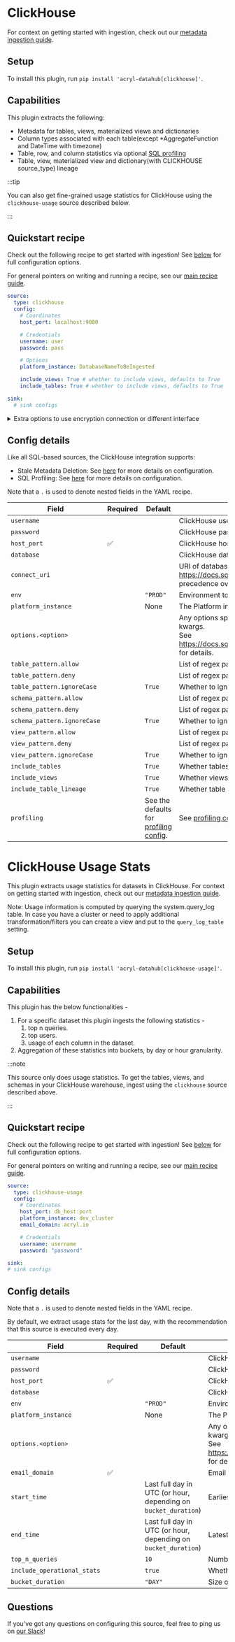 # ClickHouse

For context on getting started with ingestion, check out our [metadata ingestion guide](../README.md).

## Setup

To install this plugin, run `pip install 'acryl-datahub[clickhouse]'`.

## Capabilities

This plugin extracts the following:

- Metadata for tables, views, materialized views and dictionaries
- Column types associated with each table(except *AggregateFunction and DateTime with timezone)
- Table, row, and column statistics via optional [SQL profiling](./sql_profiles.md)
- Table, view, materialized view and dictionary(with CLICKHOUSE source_type) lineage

:::tip

You can also get fine-grained usage statistics for ClickHouse using the `clickhouse-usage` source described below.

:::

## Quickstart recipe

Check out the following recipe to get started with ingestion! See [below](#config-details) for full configuration options.

For general pointers on writing and running a recipe, see our [main recipe guide](../README.md#recipes).

```yml
source:
  type: clickhouse
  config:
    # Coordinates
    host_port: localhost:9000

    # Credentials
    username: user
    password: pass

    # Options
    platform_instance: DatabaseNameToBeIngested

    include_views: True # whether to include views, defaults to True
    include_tables: True # whether to include views, defaults to True

sink:
  # sink configs
```

<details>
  <summary>Extra options to use encryption connection or different interface</summary>

For the HTTP interface:
```yml
source:
  type: clickhouse
  config:
    host_port: localhost:8443
    protocol: https

```

For the Native interface:
```yml
source:
  type: clickhouse
  config:
    host_port: localhost:9440
    scheme: clickhouse+native
    secure: True
```

</details>

## Config details

Like all SQL-based sources, the ClickHouse integration supports:
- Stale Metadata Deletion: See [here](./stateful_ingestion.md) for more details on configuration.
- SQL Profiling: See [here](./sql_profiles.md) for more details on configuration.

Note that a `.` is used to denote nested fields in the YAML recipe.

| Field                       | Required | Default                                                                    | Description                                                                                                                                                                             |
|-----------------------------|----------|----------------------------------------------------------------------------|-----------------------------------------------------------------------------------------------------------------------------------------------------------------------------------------|
| `username`                  |          |                                                                            | ClickHouse username.                                                                                                                                                                    |
| `password`                  |          |                                                                            | ClickHouse password.                                                                                                                                                                    |
| `host_port`                 | ✅        |                                                                            | ClickHouse host URL.                                                                                                                                                                    |
| `database`                  |          |                                                                            | ClickHouse database to connect.                                                                                                                                                         |
| `connect_uri`                  |          |          | URI of database to connect to. See https://docs.sqlalchemy.org/en/14/core/engines.html#database-urls. Takes precedence over other connection parameters.
| `env`                       |          | `"PROD"`                                                                   | Environment to use in namespace when constructing URNs.                                                                                                                                 |
| `platform_instance`         |          | None                                                                       | The Platform instance to use while constructing URNs.                                                                                                                                   |
| `options.<option>`          |          |                                                                            | Any options specified here will be passed to SQLAlchemy's `create_engine` as kwargs.<br />See https://docs.sqlalchemy.org/en/14/core/engines.html#sqlalchemy.create_engine for details. |
| `table_pattern.allow`       |          |                                                                            | List of regex patterns for tables to include in ingestion.                                                                                                                              |
| `table_pattern.deny`        |          |                                                                            | List of regex patterns for tables to exclude from ingestion.                                                                                                                            |
| `table_pattern.ignoreCase`  |          | `True`                                                                     | Whether to ignore case sensitivity during pattern matching.                                                                                                                             |
| `schema_pattern.allow`      |          |                                                                            | List of regex patterns for schemas to include in ingestion.                                                                                                                             |
| `schema_pattern.deny`       |          |                                                                            | List of regex patterns for schemas to exclude from ingestion.                                                                                                                           |
| `schema_pattern.ignoreCase` |          | `True`                                                                     | Whether to ignore case sensitivity during pattern matching.                                                                                                                             |
| `view_pattern.allow`        |          |                                                                            | List of regex patterns for views to include in ingestion.                                                                                                                               |
| `view_pattern.deny`         |          |                                                                            | List of regex patterns for views to exclude from ingestion.                                                                                                                             |
| `view_pattern.ignoreCase`   |          | `True`                                                                     | Whether to ignore case sensitivity during pattern matching.                                                                                                                             |
| `include_tables`            |          | `True`                                                                     | Whether tables should be ingested.                                                                                                                                                      |
| `include_views`             |          | `True`                                                                     | Whether views should be ingested.                                                                                                                                                       |
| `include_table_lineage`     |          | `True`                                                                     | Whether table lineage should be ingested.                                                                                                                                               |
| `profiling`                 |          | See the defaults for [profiling config](./sql_profiles.md#Config-details). | See [profiling config](./sql_profiles.md#Config-details).                                                                                                                               |


# ClickHouse Usage Stats

This plugin extracts usage statistics for datasets in ClickHouse. For context on getting started with ingestion, check out our [metadata ingestion guide](../README.md).

Note: Usage information is computed by querying the system.query_log table. In case you have a cluster or need to apply additional transformation/filters you can create a view and put to the `query_log_table` setting.

## Setup
To install this plugin, run `pip install 'acryl-datahub[clickhouse-usage]'`.

## Capabilities
This plugin has the below functionalities -
1. For a specific dataset this plugin ingests the following statistics -
   1. top n queries.
   2. top users.
   3. usage of each column in the dataset.
2. Aggregation of these statistics into buckets, by day or hour granularity.

:::note

This source only does usage statistics. To get the tables, views, and schemas in your ClickHouse warehouse, ingest using the `clickhouse` source described above.

:::

## Quickstart recipe

Check out the following recipe to get started with ingestion! See [below](#config-details) for full configuration options.

For general pointers on writing and running a recipe, see our [main recipe guide](../README.md#recipes).

```yml
source:
  type: clickhouse-usage
  config:
    # Coordinates
    host_port: db_host:port
    platform_instance: dev_cluster
    email_domain: acryl.io

    # Credentials
    username: username
    password: "password"

sink:
# sink configs
```

## Config details
Note that a `.` is used to denote nested fields in the YAML recipe.

By default, we extract usage stats for the last day, with the recommendation that this source is executed every day.

| Field                       | Required | Default                                                        | Description                                                                                                                                                                             |
|-----------------------------|----------|----------------------------------------------------------------|-----------------------------------------------------------------------------------------------------------------------------------------------------------------------------------------|
| `username`                  |          |                                                                | ClickHouse username.                                                                                                                                                                    |
| `password`                  |          |                                                                | ClickHouse password.                                                                                                                                                                    |
| `host_port`                 | ✅        |                                                                | ClickHouse host URL.                                                                                                                                                                    |
| `database`                  |          |                                                                | ClickHouse database to connect.                                                                                                                                                         |
| `env`                       |          | `"PROD"`                                                       | Environment to use in namespace when constructing URNs.                                                                                                                                 |
| `platform_instance`         |          | None                                                           | The Platform instance to use while constructing URNs.                                                                                                                                   |
| `options.<option>`          |          |                                                                | Any options specified here will be passed to SQLAlchemy's `create_engine` as kwargs.<br />See https://docs.sqlalchemy.org/en/14/core/engines.html#sqlalchemy.create_engine for details. |
| `email_domain`              | ✅        |                                                                | Email domain of your organisation so users can be displayed on UI appropriately.                                                                                                        |
| `start_time`                |          | Last full day in UTC (or hour, depending on `bucket_duration`) | Earliest date of usage to consider.                                                                                                                                                     |   
| `end_time`                  |          | Last full day in UTC (or hour, depending on `bucket_duration`) | Latest date of usage to consider.                                                                                                                                                       |
| `top_n_queries`             |          | `10`                                                           | Number of top queries to save to each table.                                                                                                                                            |
| `include_operational_stats` |          | `true`                                                         | Whether to display operational stats.                                                                                                                                                   |
| `bucket_duration`           |          | `"DAY"`                                                        | Size of the time window to aggregate usage stats.                                                                                                                                       |

## Questions

If you've got any questions on configuring this source, feel free to ping us on [our Slack](https://slack.datahubproject.io/)!

